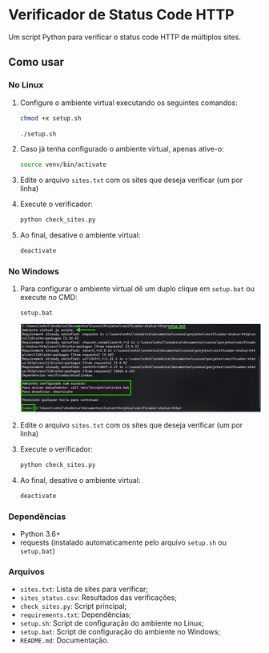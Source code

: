 # Verificador de Status Code HTTP

Um script Python para verificar o status code HTTP de múltiplos sites.


## Como usar 


### No Linux

1. Configure o ambiente virtual executando os seguintes comandos:
    ```bash
    chmod +x setup.sh
    ```
    ```bash
    ./setup.sh
    ```

2. Caso já tenha configurado o ambiente virtual, apenas ative-o:
    ```bash
    source venv/bin/activate
    ```

3. Edite o arquivo `sites.txt` com os sites que deseja verificar (um por linha)

4. Execute o verificador:
    ```bash
    python check_sites.py
    ```

5. Ao final, desative o ambiente virtual:
    ```bash
    deactivate
    ```

### No Windows

1. Para configurar o ambiente virtual dê um duplo clique em `setup.bat` ou execute no CMD:
    ```cmd
    setup.bat
    ```
    <img src="./img/setup-segunda-execucao.png" alt="Segunda execução do arquivo setup.bat"/>

2. Edite o arquivo `sites.txt` com os sites que deseja verificar (um por linha)

3. Execute o verificador:
    ```cmd
    python check_sites.py
    ```

4. Ao final, desative o ambiente virtual:
    ```cmd
    deactivate
    ```


### Dependências

* Python 3.6+
* requests (instalado automaticamente pelo arquivo `setup.sh` ou `setup.bat`)


### Arquivos

* `sites.txt`: Lista de sites para verificar;
* `sites_status.csv`: Resultados das verificações;
* `check_sites.py`: Script principal;
* `requirements.txt`: Dependências;
* `setup.sh`: Script de configuração do ambiente no Linux;
* `setup.bat`: Script de configuração do ambiente no Windows;
* `README.md`: Documentação.
